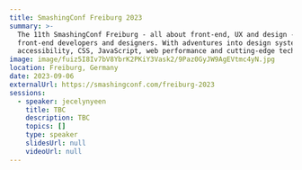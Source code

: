 ```yaml
---
title: SmashingConf Freiburg 2023
summary: >-
  The 11th SmashingConf Freiburg - all about front-end, UX and design - for
  front-end developers and designers. With adventures into design systems,
  accessibility, CSS, JavaScript, web performance and cutting-edge techniques.
image: image/fuiz5I8Iv7bV8YbrK2PKiY3Vask2/9Paz0GyJW9AgEVtmc4yN.jpg
location: Freiburg, Germany
date: 2023-09-06
externalUrl: https://smashingconf.com/freiburg-2023
sessions:
  - speaker: jecelynyeen
    title: TBC
    description: TBC
    topics: []
    type: speaker
    slidesUrl: null
    videoUrl: null
---
```

